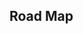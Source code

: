 ## Road Map

<iframe
  :src="$withBase('/recursion.html')"
  width="100%"
  height="800"
  frameborder="0"
  scrolling="No"
  leftmargin="0"
  topmargin="0"
/>

打怪路线：

- 概念题：206
- 链表：2 -> 21 -> 24 -> 25
- 快速幂：231 -> 50
- 60 -> 233

